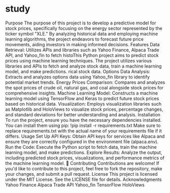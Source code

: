 # study
Purpose
The purpose of this project is to develop a predictive model for stock prices, specifically focusing on the energy sector represented by the ticker symbol "XLE." By analyzing historical data and employing machine learning algorithms, the project endeavors to forecast future price movements, aiding investors in making informed decisions.
Features
Data Retrieval: Utilizes APIs and libraries such as Yahoo Finance, Alpaca Trade API, and Yahoo_fin to fetch histoThis Python project aims to predict stock prices using machine learning techniques. The project utilizes various libraries and APIs to fetch and analyze stock data, train a machine learning model, and make predictions.
rical stock data.
Options Data Analysis: Extracts and analyzes options data using Yahoo_fin library to identify potential market trends.
Energy Prices Comparison: Compares and analyzes the spot prices of crude oil, natural gas, and coal alongside stock prices for comprehensive insights.
Machine Learning Model: Constructs a machine learning model using TensorFlow and Keras to predict future stock prices based on historical data.
Visualization: Employs visualization libraries such as Matplotlib and HoloViews to visualize stock prices, percentage changes, and standard deviations for better understanding and analysis.
Installation
To run the project, ensure you have the necessary dependencies installed. You can install them using pip:
!pip install -r requirements.txt 
Make sure to replace requirements.txt with the actual name of your requirements file if it differs.
Usage
Set Up API Keys: Obtain API keys for services like Alpaca and ensure they are correctly configured in the environment file (alpaca.env).
Run the Code: Execute the Python script to fetch data, train the machine learning model, and make predictions.
Explore Results: Analyze the output, including predicted stock prices, visualizations, and performance metrics of the machine learning model.

Contributing
Contributions are welcome! If you'd like to contribute to this project, feel free to fork the repository, make your changes, and submit a pull request.
License
This project is licensed under the MIT License. See the LICENSE file for details.
Acknowledgments
Yahoo Finance
Alpaca Trade API
Yahoo_fin
TensorFlow
HoloViews
